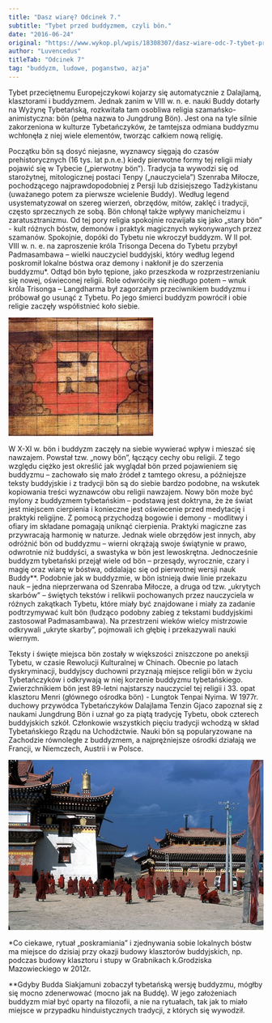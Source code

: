 ```yaml
---
title: "Dasz wiarę? Odcinek 7."
subtitle: "Tybet przed buddyzmem, czyli bön."
date: "2016-06-24"
original: "https://www.wykop.pl/wpis/18308307/dasz-wiare-odc-7-tybet-przed-buddyzmem-czyli-bon-t/"
author: "Luvencedus"
titleTab: "Odcinek 7"
tag: "buddyzm, ludowe, poganstwo, azja"
---
```


Tybet przeciętnemu Europejczykowi kojarzy się automatycznie z Dalajlamą, klasztorami i buddyzmem. Jednak zanim w VIII w. n. e. nauki Buddy dotarły na Wyżynę Tybetańską, rozkwitała tam osobliwa religia szamańsko-animistyczna: bön (pełna nazwa to Jungdrung Bön). Jest ona na tyle silnie zakorzeniona w kulturze Tybetańczyków, że tamtejsza odmiana buddyzmu wchłonęła z niej wiele elementów, tworząc całkiem nową religię.

Początku bön są dosyć niejasne, wyznawcy sięgają do czasów prehistorycznych (16 tys. lat p.n.e.) kiedy pierwotne formy tej religii miały pojawić się w Tybecie („pierwotny bön”). Tradycja ta wywodzi się od starożytnej, mitologicznej postaci Tenpy („nauczyciela”) Szenraba Miłocze, pochodzącego najprawdopodobniej z Persji lub dzisiejszego Tadżykistanu (uważanego potem za pierwsze wcielenie Buddy). Według legend usystematyzował on szereg wierzeń, obrzędów, mitów, zaklęć i tradycji, często sprzecznych ze sobą. Bön chłonął także wpływy manicheizmu i zaratusztranizmu. Od tej pory religia spokojnie rozwijała się jako „stary bön” - kult różnych bóstw, demonów i praktyk magicznych wykonywanych przez szamanów. Spokojnie, dopóki do Tybetu nie wkroczył buddyzm. W II poł. VIII w. n. e. na zaproszenie króla Trisonga Decena do Tybetu przybył Padmasambawa – wielki nauczyciel buddyjski, który według legend poskromił lokalne bóstwa oraz demony i nakłonił je do szerzenia buddyzmu*. Odtąd bön było tępione, jako przeszkoda w rozprzestrzenianiu się nowej, oświeconej religii. Role odwróciły się niedługo potem – wnuk króla Trisonga – Langdharma był zagorzałym przeciwnikiem buddyzmu i próbował go usunąć z Tybetu. Po jego śmierci buddyzm powrócił i obie religie zaczęły współistnieć koło siebie.

!["Swastyka- jeden ze świętych symboli w religii bön"](../images/odc7/symbol_bon.jpg "Swastyka- jeden ze świętych symboli w religii bön")

W X-XI w. bön i buddyzm zaczęły na siebie wywierać wpływ i mieszać się nawzajem. Powstał tzw. „nowy bön”, łączący cechy obu religii. Z tego względu ciężko jest określić jak wyglądał bön przed pojawieniem się buddyzmu – zachowało się mało źródeł z tamtego okresu, a późniejsze teksty buddyjskie i z tradycji bön są do siebie bardzo podobne, na wskutek kopiowania treści wyznawców obu religii nawzajem. Nowy bön może być mylony z buddyzmem tybetańskim – podstawą jest doktryna, że że świat jest miejscem cierpienia i konieczne jest oświecenie przed medytację i praktyki religijne. Z pomocą przychodzą bogowie i demony - modlitwy i ofiary im składane pomagają uniknąć cierpienia. Praktyki magiczne zas przywracają harmonię w naturze. Jednak wiele obrzędów jest innych, aby odróżnić bön od buddyzmu – wierni okrążają swoje świątynie w prawo, odwrotnie niż buddyści, a swastyka w bön jest lewoskrętna. Jednocześnie buddyzm tybetański przejął wiele od bön – przesądy, wyrocznie, czary i magię oraz wiarę w bóstwa, oddalając się od pierwotnej wersji nauk Buddy**. Podobnie jak w buddyzmie, w bön istnieją dwie linie przekazu nauk – jedna nieprzerwana od Szenraba Miłocze, a druga od tzw. „ukrytych skarbów” – świętych tekstów i relikwii pochowanych przez nauczyciela w różnych zakątkach Tybetu, które miały być znajdowane i miały za zadanie podtrzymywać kult bön (łudząco podobny zabieg z tekstami buddyjskimi zastosował Padmasambawa). Na przestrzeni wieków wielcy mistrzowie odkrywali „ukryte skarby”, pojmowali ich głębię i przekazywali nauki wiernym.

Teksty i święte miejsca bön zostały w większości zniszczone po aneksji Tybetu, w czasie Rewolucji Kulturalnej w Chinach. Obecnie po latach dyskryminacji, buddyjscy duchowni przyznają miejsce religii bön w życiu Tybetańczyków i odkrywają w niej korzenie buddyzmu tybetańskiego. Zwierzchnikiem bön jest 89-letni najstarszy nauczyciel tej religii i 33. opat klasztoru Menri (głównego ośrodka bön) - Lungtok Tenpai Nyima. W 1977r. duchowy przywódca Tybetańczyków Dalajlama Tenzin Gjaco zapoznał się z naukami Jungdrung Bön i uznał go za piątą tradycję Tybetu, obok czterech buddyjskich szkół. Członkowie wszystkich pięciu tradycji wchodzą w skład Tybetańskiego Rządu na Uchodźctwie. Nauki bön są popularyzowane na Zachodzie równoległe z buddyzmem, a najprężniejsze ośrodki działają we Francji, w Niemczech, Austrii i w Polsce.

!["Klasztor Nangzhik"](../images/odc7/narshi_klasztor.jpg "Klasztor Nangzhik")

*Co ciekawe, rytuał „poskramiania” i zjednywania sobie lokalnych bóstw ma miejsce do dzisiaj przy okazji budowy klasztorów buddyjskich, np. podczas budowy klasztoru i stupy w Grabnikach k.Grodziska Mazowieckiego w 2012r.

**Gdyby Budda Siakjamuni zobaczył tybetańską wersję buddyzmu, mógłby się mocno zdenerwować (mocno jak na Buddę). W jego założeniach buddyzm miał być oparty na filozofii, a nie na rytuałach, tak jak to miało miejsce w przypadku hinduistycznych tradycji, z których się wywodził.